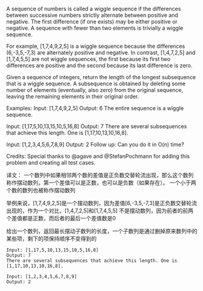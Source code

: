 A sequence of numbers is called a wiggle sequence if the differences between successive numbers strictly alternate between positive and negative. The first difference (if one exists) may be either positive or negative. A sequence with fewer than two elements is trivially a wiggle sequence.

For example, [1,7,4,9,2,5] is a wiggle sequence because the differences (6,-3,5,-7,3) are alternately positive and negative. In contrast, [1,4,7,2,5] and [1,7,4,5,5] are not wiggle sequences, the first because its first two differences are positive and the second because its last difference is zero.

Given a sequence of integers, return the length of the longest subsequence that is a wiggle sequence. A subsequence is obtained by deleting some number of elements (eventually, also zero) from the original sequence, leaving the remaining elements in their original order.

Examples:
Input: [1,7,4,9,2,5]
Output: 6
The entire sequence is a wiggle sequence.

Input: [1,17,5,10,13,15,10,5,16,8]
Output: 7
There are several subsequences that achieve this length. One is [1,17,10,13,10,16,8].

Input: [1,2,3,4,5,6,7,8,9]
Output: 2
Follow up:
Can you do it in O(n) time?

Credits:
Special thanks to @agave and @StefanPochmann for adding this problem and creating all test cases.

译文：
一个数列中如果相邻两个数的差值是正负数交替轮流出现，那么这个数列称作摆动数列，第一个差值可以是正数，也可以是负数（如果存在）。
一个小于两个数的数列也被称作摆动数列

举例来说，[1,7,4,9,2,5]是一个摆动数列，因为差值[6,-3,5,-7,3]是正负数交替轮流出现的，作为一个对比，[1,4,7,2,5]和[1,7,4,5,5]
不是摆动数列，因为前者的前两个差值都是正数，而后者的最后一个差值数是0

给出一个数列，返回最长摆动子数列的长度，一个子数列是通过删掉原来数列中的某些项，剩下的项保持顺序不变得到的

```
Input: [1,17,5,10,13,15,10,5,16,8]
Output: 7
There are several subsequences that achieve this length. One is [1,17,10,13,10,16,8].
```

```
Input: [1,2,3,4,5,6,7,8,9]
Output: 2
```
